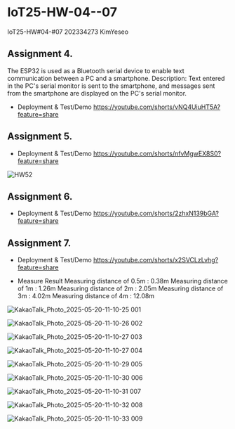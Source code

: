# IoT25-HW-04--07
IoT25-HW#04-#07 202334273 KimYeseo


## Assignment 4. 
The ESP32 is used as a Bluetooth serial device to enable text communication between a PC and a smartphone.
Description: Text entered in the PC's serial monitor is sent to the smartphone, and messages sent from the smartphone are displayed on the PC's serial monitor.

- Deployment & Test/Demo
https://youtube.com/shorts/vNQ4UiuHT5A?feature=share




## Assignment 5. 

- Deployment & Test/Demo
https://youtube.com/shorts/nfvMgwEX8S0?feature=share

![HW52](https://github.com/user-attachments/assets/65e738e6-5a1c-4c01-9b79-03e1d9302560)




## Assignment 6. 

- Deployment & Test/Demo
https://youtube.com/shorts/2zhxN139bGA?feature=share




## Assignment 7. 

- Deployment & Test/Demo
https://youtube.com/shorts/x2SVCLzLvhg?feature=share

- Measure Result
Measuring distance of 0.5m : 0.38m
Measuring distance of 1m : 1.26m
Measuring distance of 2m : 2.05m
Measuring distance of 3m : 4.02m
Measuring distance of 4m : 12.08m



![KakaoTalk_Photo_2025-05-20-11-10-25 001](https://github.com/user-attachments/assets/34963670-d964-4228-8166-90d699c66c2b)

![KakaoTalk_Photo_2025-05-20-11-10-26 002](https://github.com/user-attachments/assets/e7203bf9-fac7-4b9f-81c2-2ad0ebe85385)

![KakaoTalk_Photo_2025-05-20-11-10-27 003](https://github.com/user-attachments/assets/0bc7290d-2cea-46d1-9a7e-f9b753e3072a)

![KakaoTalk_Photo_2025-05-20-11-10-27 004](https://github.com/user-attachments/assets/2edab04e-b409-4673-a42a-a769e994f43a)

![KakaoTalk_Photo_2025-05-20-11-10-29 005](https://github.com/user-attachments/assets/3956b1da-4c8c-4ce2-b6b3-c024a93bbaad)

![KakaoTalk_Photo_2025-05-20-11-10-30 006](https://github.com/user-attachments/assets/7e85e28d-1c2d-4ce3-adda-c2ec0c9a152d)

![KakaoTalk_Photo_2025-05-20-11-10-31 007](https://github.com/user-attachments/assets/7486e2ff-73fd-4f6b-a25a-4464ebe2d726)

![KakaoTalk_Photo_2025-05-20-11-10-32 008](https://github.com/user-attachments/assets/edef1c2e-f9cd-4cee-a496-5b2b39c30aa1)

![KakaoTalk_Photo_2025-05-20-11-10-33 009](https://github.com/user-attachments/assets/5c63b63f-3417-478f-9a97-0e471f5d5f7a)




